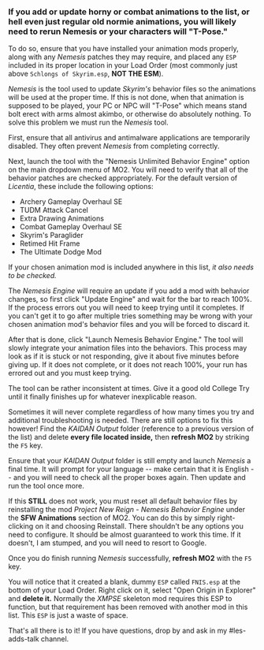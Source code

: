 ### If you add or update horny or combat animations to the list, or hell even just regular old normie animations, you will likely need to rerun Nemesis or your characters will "T-Pose."

To do so, ensure that you have installed your animation mods properly, along with any _Nemesis_ patches they may require, and placed any `ESP` included in its proper location in your Load Order (most commonly just above `Schlongs of Skyrim.esp`, **NOT THE ESM**).

_Nemesis_ is the tool used to update _Skyrim's_ behavior files so the animations will be used at the proper time. If this is not done, when that animation is supposed to be played, your PC or NPC will "T-Pose" which means stand bolt erect with arms almost akimbo, or otherwise do absolutely nothing. To solve this problem we must run the _Nemesis_ tool.

First, ensure that all antivirus and antimalware applications are temporarily disabled. They often prevent _Nemesis_ from completing correctly.

Next, launch the tool with the "Nemesis Unlimited Behavior Engine" option on the main dropdown menu of MO2. You will need to verify that all of the behavior patches are checked appropriately. For the default version of _Licentia_, these include the following options:

- Archery Gameplay Overhaul SE
- TUDM Attack Cancel
- Extra Drawing Animations
- Combat Gameplay Overhaul SE
- Skyrim's Paraglider
- Retimed Hit Frame
- The Ultimate Dodge Mod

If your chosen animation mod is included anywhere in this list, _it also needs to be checked._

The _Nemesis Engine_ will require an update if you add a mod with behavior changes, so first click "Update Engine" and wait for the bar to reach 100%. If the process errors out you will need to keep trying until it completes. If you can't get it to go after multiple tries something may be wrong with your chosen animation mod's behavior files and you will be forced to discard it.

After that is done, click "Launch Nemesis Behavior Engine." The tool will slowly integrate your animation files into the behaviors. This process may look as if it is stuck or not responding, give it about five minutes before giving up. If it does not complete, or it does not reach 100%, your run has errored out and you must keep trying.

The tool can be rather inconsistent at times. Give it a good old College Try until it finally finishes up for whatever inexplicable reason. 

Sometimes it will never complete regardless of how many times you try and additional troubleshooting is needed. There are still options to fix this however! Find the _KAIDAN Output_ folder (reference to a previous version of the list) and delete **every file located inside,** then **refresh MO2** by striking the `F5` key. 

Ensure that your _KAIDAN Output_ folder is still empty and launch _Nemesis_ a final time. It will prompt for your language -- make certain that it is English -- and you will need to check all the proper boxes again. Then update and run the tool once more. 

If this **STILL** does not work, you must reset all default behavior files by reinstalling the mod _Project New Reign - Nemesis Behavior Engine_ under the **SFW Animations** section of MO2. You can do this by simply right-clicking on it and choosing Reinstall. There shouldn't be any options you need to configure. It should be almost guaranteed to work this time. If it doesn't, I am stumped, and you will need to resort to Google.

Once you do finish running _Nemesis_ successfully, **refresh MO2** with the `F5` key.

You will notice that it created a blank, dummy `ESP` called `FNIS.esp` at the bottom of your Load Order. Right click on it, select "Open Origin in Explorer" and **delete it.** Normally the _XMPSE_ skeleton mod requires this ESP to function, but that requirement has been removed with another mod in this list. This `ESP` is just a waste of space.

That's all there is to it! If you have questions, drop by and ask in my #les-adds-talk channel.
